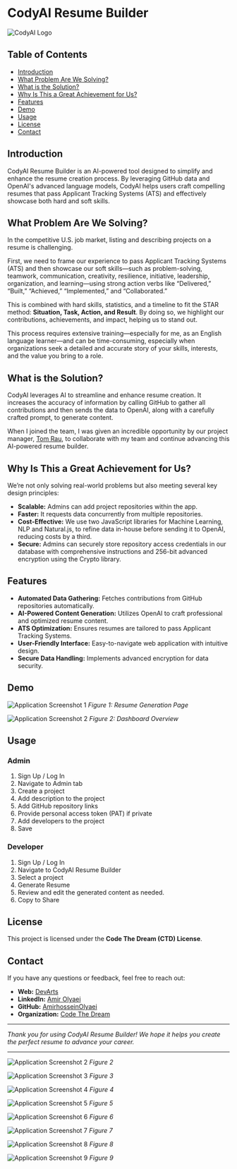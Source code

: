 # CodyAI Resume Builder

![CodyAI Logo](/public/icon/cody.png)

## Table of Contents

- [Introduction](#introduction)
- [What Problem Are We Solving?](#what-problem-are-we-solving)
- [What is the Solution?](#what-is-the-solution)
- [Why Is This a Great Achievement for Us?](#why-is-this-a-great-achievement-for-us)
- [Features](#features)
- [Demo](#demo)
- [Usage](#usage)
- [License](#license)
- [Contact](#contact)

## Introduction

CodyAI Resume Builder is an AI-powered tool designed to simplify and enhance the resume creation process. By leveraging GitHub data and OpenAI's advanced language models, CodyAI helps users craft compelling resumes that pass Applicant Tracking Systems (ATS) and effectively showcase both hard and soft skills.

## What Problem Are We Solving?

In the competitive U.S. job market, listing and describing projects on a resume is challenging.

First, we need to frame our experience to pass Applicant Tracking Systems (ATS) and then showcase our soft skills—such as problem-solving, teamwork, communication, creativity, resilience, initiative, leadership, organization, and learning—using strong action verbs like “Delivered,” “Built,” “Achieved,” “Implemented,” and “Collaborated.”

This is combined with hard skills, statistics, and a timeline to fit the STAR method: **Situation, Task, Action, and Result**. By doing so, we highlight our contributions, achievements, and impact, helping us to stand out.

This process requires extensive training—especially for me, as an English language learner—and can be time-consuming, especially when organizations seek a detailed and accurate story of your skills, interests, and the value you bring to a role.

## What is the Solution?

CodyAI leverages AI to streamline and enhance resume creation. It increases the accuracy of information by calling GitHub to gather all contributions and then sends the data to OpenAI, along with a carefully crafted prompt, to generate content.

When I joined the team, I was given an incredible opportunity by our project manager, [Tom Rau](https://www.linkedin.com/in/tom-rau/), to collaborate with my team and continue advancing this AI-powered resume builder.

## Why Is This a Great Achievement for Us?

We’re not only solving real-world problems but also meeting several key design principles:

- **Scalable:** Admins can add project repositories within the app.
- **Faster:** It requests data concurrently from multiple repositories.
- **Cost-Effective:** We use two JavaScript libraries for Machine Learning, NLP and Natural.js, to refine data in-house before sending it to OpenAI, reducing costs by a third.
- **Secure:** Admins can securely store repository access credentials in our database with comprehensive instructions and 256-bit advanced encryption using the Crypto library.

## Features

- **Automated Data Gathering:** Fetches contributions from GitHub repositories automatically.
- **AI-Powered Content Generation:** Utilizes OpenAI to craft professional and optimized resume content.
- **ATS Optimization:** Ensures resumes are tailored to pass Applicant Tracking Systems.
- **User-Friendly Interface:** Easy-to-navigate web application with intuitive design.
- **Secure Data Handling:** Implements advanced encryption for data security.

## Demo

![Application Screenshot 1](/public/img/screenshot_output.png)
_Figure 1: Resume Generation Page_

![Application Screenshot 2](/public/img/Screenshot_1.png)
_Figure 2: Dashboard Overview_

## Usage

### Admin

1. Sign Up / Log In
2. Navigate to Admin tab
3. Create a project
4. Add description to the project
5. Add GitHub repository links
6. Provide personal access token (PAT) if private
7. Add developers to the project
8. Save

### Developer

1. Sign Up / Log In
2. Navigate to CodyAI Resume Builder
3. Select a project
4. Generate Resume
5. Review and edit the generated content as needed.
6. Copy to Share

## License

This project is licensed under the **Code The Dream (CTD) License**.

## Contact

If you have any questions or feedback, feel free to reach out:

- **Web:** [DevArts](https://devarts.notion.site/61c6b79808ce476290c753165851b070?v=9d442848a814451fba7a2e1b99bebb9b)
- **LinkedIn:** [Amir Olyaei](https://linkedin.com/in/amirolyaei)
- **GitHub:** [AmirhosseinOlyaei](https://github.com/AmirhosseinOlyaei)
- **Organization:** [Code The Dream](https://codethedream.org/)

---

_Thank you for using CodyAI Resume Builder! We hope it helps you create the perfect resume to advance your career._

---

![Application Screenshot 2](/public/img/Screenshot_2.png)
_Figure 2_

![Application Screenshot 3](/public/img/Screenshot_3.png)
_Figure 3_

![Application Screenshot 4](/public/img/Screenshot_4.png)
_Figure 4_

![Application Screenshot 5](/public/img/Screenshot_5.png)
_Figure 5_

![Application Screenshot 6](/public/img/Screenshot_6.png)
_Figure 6_

![Application Screenshot 7](/public/img/Screenshot_7.png)
_Figure 7_

![Application Screenshot 8](/public/img/Screenshot_8.png)
_Figure 8_

![Application Screenshot 9](/public/img/Screenshot_9.png)
_Figure 9_
